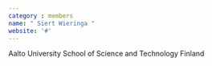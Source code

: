 ```yaml
---
category : members
name: " Siert Wieringa " 
website: '#'
---
```

Aalto University School of Science and Technology
Finland

